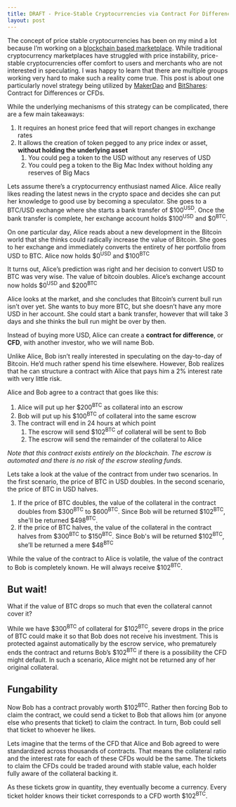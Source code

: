 ```yaml
---
title: DRAFT - Price-Stable Cryptocurrencies via Contract For Differences
layout: post
---
```


The concept of price stable cryptocurrencies has been on my mind a lot because I’m working on a [blockchain based marketplace](http://safemarket.github.io). While traditional cryptocurrency marketplaces have struggled with price instability, price-stable cryptocurrencies offer comfort to users and merchants who are not interested in speculating. I was happy to learn that there are multiple groups working very hard to make such a reality come true. This post is about one particularly novel strategy being utilized by [MakerDao](http://makerdao.com/) and [BitShares](https://bitshares.org/): Contract for Differences or CFDs. 

While the underlying mechanisms of this strategy can be complicated, there are a few main takeaways:

1. It requires an honest price feed that will report changes in exchange rates
2. It allows the creation of token pegged to any price index or asset, **without holding the underlying asset**
	1. You could peg a token to the USD without any reserves of USD
	2. You could peg a token to the Big Mac Index without holding any reserves of Big Macs

Lets assume there’s a cryptocurrency enthusiast named Alice. Alice really likes reading the latest news in the crypto space and decides she can put her knowledge to good use by becoming a speculator. She goes to a BTC/USD exchange where she starts a bank transfer of $100<sup>USD</sup>. Once the bank transfer is complete, her exchange account holds $100<sup>USD</sup> and $0<sup>BTC</sup>.

On one particular day, Alice reads about a new development in the Bitcoin world that she thinks could radically increase the value of Bitcoin. She goes to her exchange and immediately converts the entirety of her portfolio from USD to BTC. Alice now holds $0<sup>USD</sup> and $100<sup>BTC</sup>

It turns out, Alice’s prediction was right and her decision to convert USD to BTC was very wise. The value of bitcoin doubles. Alice’s exchange account now holds $0<sup>USD</sup> and $200<sup>BTC</sup>

Alice looks at the market, and she concludes that Bitcoin’s current bull run isn’t over yet. She wants to buy more BTC, but she doesn’t have any more USD in her account. She could start a bank transfer, however that will take 3 days and she thinks the bull run might be over by then.

Instead of buying more USD, Alice can create a **contract for difference**, or **CFD**, with another investor,  who we will name Bob.

Unlike Alice, Bob isn’t really interested in speculating on the day-to-day of Bitcoin. He’d much rather spend his time elsewhere. However, Bob realizes that he can structure a contract with Alice that pays him a 2% interest rate with very little risk.

Alice and Bob agree to a contract that goes like this:

1. Alice will put up her $200<sup>BTC</sup> as collateral into an escrow
2. Bob will put up his $100<sup>BTC</sup> of collateral into the same escrow
3. The contract will end in 24 hours at which point
	1. The escrow will send $102<sup>BTC</sup> of collateral will be sent to Bob
	2. The escrow will send the remainder of the collateral to Alice

*Note that this contract exists entirely on the blockchain. The escrow is automated and there is no risk of the escrow stealing funds.*

Lets take a look at the value of the contract from under two scenarios. In the first scenario, the price of BTC in USD doubles. In the second scenario, the price of BTC in USD halves.

1. If the price of BTC doubles, the value of the collateral in the contract doubles from $300<sup>BTC</sup> to $600<sup>BTC</sup>. Since Bob will be returned $102<sup>BTC</sup>, she'll be returned $498<sup>BTC</sup>.
2. If the price of BTC halves, the value of the collateral in the contract halves from $300<sup>BTC</sup> to $150<sup>BTC</sup>. Since Bob's will be returned $102<sup>BTC</sup>, she’ll be returned a mere $48<sup>BTC</sup>

While the value of the contract to Alice is volatile, the value of the contract to Bob is completely known. He will always receive $102<sup>BTC</sup>.

## But wait!

What if the value of BTC drops so much that even the collateral cannot cover it?

While we have $300<sup>BTC</sup> of collateral for $102<sup>BTC</sup>, severe drops in the price of BTC could make it so that Bob does not receive his investment. This is protected against automatically by the escrow service, who prematurely ends the contract and returns Bob’s $102<sup>BTC</sup> if there is a possibility the CFD might default. In such a scenario, Alice might not be returned any of her original collateral.

## Fungability

Now Bob has a contract provably worth $102<sup>BTC</sup>. Rather then forcing Bob to claim the contract, we could send a ticket to Bob that allows him (or anyone else who presents that ticket) to claim the contract. In turn, Bob could sell that ticket to whoever he likes.

Lets imagine that the terms of the CFD that Alice and Bob agreed to were standardized across thousands of contracts. That means the collateral ratio and the interest rate for each of these CFDs would be the same. The tickets to claim the CFDs could be traded around with stable value, each holder fully aware of the collateral backing it.

As these tickets grow in quantity, they eventually become a currency. Every ticket holder knows their ticket corresponds to a CFD worth $102<sup>BTC</sup>.